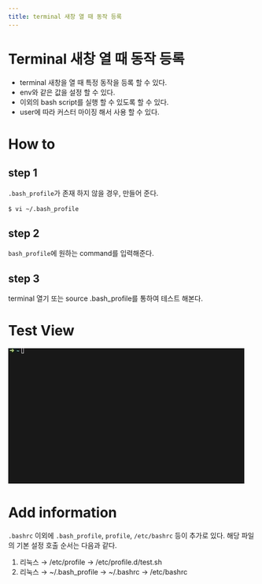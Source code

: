 ```yaml
---
title: terminal 새창 열 때 동작 등록
---
```


# Terminal 새창 열 때 동작 등록
* terminal 새창을 열 때 특정 동작을 등록 할 수 있다. 
* env와 같은 값을 설정 할 수 있다. 
* 이외의 bash script를 실행 할 수 있도록 할 수 있다. 
* user에 따라 커스터 마이징 해서 사용 할 수 있다.

# How to 
## step 1
`.bash_profile`가 존재 하지 않을 경우, 만들어 준다.
```bash
$ vi ~/.bash_profile
```

## step 2
`bash_profile`에 원하는 command를 입력해준다.

## step 3 
terminal 열기 또는 source .bash_profile를 통하여 테스트 해본다.

# Test View
![View](../images/posts/terminal-bashrc/image1.gif)

# Add information
`.bashrc` 이외에 `.bash_profile`, `profile`, `/etc/bashrc` 등이 추가로 있다. 해당 파일의 기본 설정 호출 순서는 다음과 같다.
1. 리눅스 → /etc/profile → /etc/profile.d/test.sh
2. 리눅스 → ~/.bash_profile → ~/.bashrc → /etc/bashrc